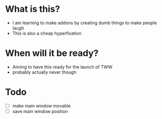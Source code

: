 # What is this?
- I am learning to make addons by creating dumb things to make people laugh
- This is also a cheap hyperfixation

# When will it be ready?
- Aiming to have this ready for the launch of TWW 
- probably actually never though

# Todo
- [ ] make main window movable
- [ ] save main window position